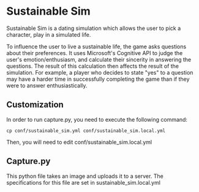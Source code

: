 # Sustainable Sim

Sustainable Sim is a dating simulation which allows the user to pick a character, play in a simulated life.

To influence the user to live a sustainable life, the game asks questions about their preferences.
It uses Microsoft's Cognitive API to judge the user's emotion/enthusiasm, and calculate their sincerity in answering the questions. The result of this calculation then affects the result of the simulation. For example, a player who decides to state "yes" to a question may have a harder time in successfully completing the game than if they were to answer enthusiastically.


## Customization
In order to run capture.py, you need to execute the following command:

```
cp conf/sustainable_sim.yml conf/sustainable_sim.local.yml
```
Then, you will need to edit conf/sustainable_sim.local.yml

## Capture.py
This python file takes an image and uploads it to a server. The specifications for this file are set in sustainable_sim.local.yml
